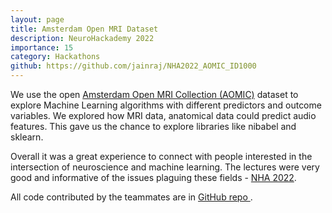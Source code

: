```yaml
---
layout: page
title: Amsterdam Open MRI Dataset
description: NeuroHackademy 2022
importance: 15
category: Hackathons
github: https://github.com/jainraj/NHA2022_AOMIC_ID1000
---
```


We use the open <a href="https://www.nature.com/articles/s41597-021-00870-6">Amsterdam Open MRI Collection (AOMIC)</a> 
dataset to explore Machine Learning algorithms with different predictors and outcome variables. We explored how MRI 
data, anatomical data could predict audio features. This gave us the chance to explore libraries like nibabel and 
sklearn.

Overall it was a great experience to connect with people interested in the intersection of neuroscience and machine 
learning. The lectures were very good and informative of the issues plaguing these fields - 
<a href="https://neurohackademy.org/neurohack_year/2022/">NHA 2022</a>. 

All code contributed by the teammates are in <a href="https://github.com/jainraj/NHA2022_AOMIC_ID1000">
GitHub repo <i class="fab fa-github gh-icon"></i></a>.

